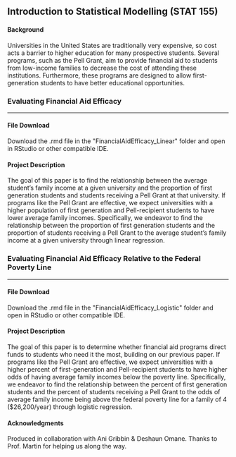 ## Introduction to Statistical Modelling (STAT 155)

#### Background

Universities in the United States are traditionally very expensive, so cost acts a barrier to higher education for many prospective students. Several programs, such as the Pell Grant, aim to provide financial aid to students from low-income families to decrease the cost of attending these institutions. Furthermore, these programs are designed to allow first-generation students to have better educational opportunities.


### Evaluating Financial Aid Efficacy
----
#### File Download

Download the .rmd file in the "FinancialAidEfficacy_Linear" folder and open in RStudio or other compatible IDE.

#### Project Description

The goal of this paper is to find the relationship between the average student’s family income at a given university and the proportion of first generation students and students receiving a Pell Grant at that university. If programs like the Pell Grant are effective, we expect universities with a higher population of first generation and Pell-recipient students to have lower average family incomes. Specifically, we endeavor to find the relationship between the proportion of first generation students and the proportion of students receiving a Pell Grant to the average student’s family income at a given university through linear regression.



### Evaluating Financial Aid Efficacy Relative to the Federal Poverty Line
----
#### File Download

Download the .rmd file in the "FinancialAidEfficacy_Logistic" folder and open in RStudio or other compatible IDE.

#### Project Description

The goal of this paper is to determine whether financial aid programs direct funds to students who need it the most, building on our previous paper. If programs like the Pell Grant are effective, we expect universities with a higher percent of first-generation and Pell-recipient students to have higher odds of having average family incomes below the poverty line. Specifically, we endeavor to find the relationship between the percent of first generation students and the percent of students receiving a Pell Grant to the odds of average family income being above the federal poverty line for a family of 4 ($26,200/year) through logistic regression.


#### Acknowledgments
Produced in collaboration with Ani Gribbin & Deshaun Omane. Thanks to Prof. Martin for helping us along the way.

